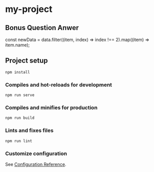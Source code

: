 # my-project
## Bonus Question Anwer
const newData = data.filter((item, index) => index !== 2).map((item) => item.name);
## Project setup
```
npm install
```

### Compiles and hot-reloads for development
```
npm run serve
```

### Compiles and minifies for production
```
npm run build
```

### Lints and fixes files
```
npm run lint
```

### Customize configuration
See [Configuration Reference](https://cli.vuejs.org/config/).
